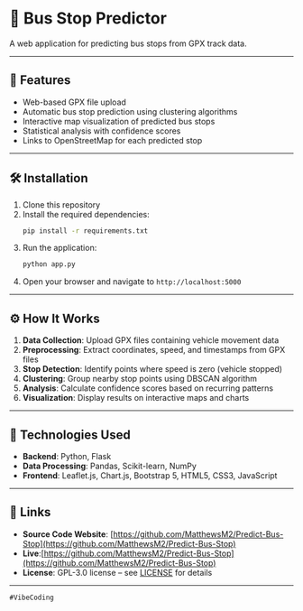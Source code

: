 # 🚌 Bus Stop Predictor

A web application for predicting bus stops from GPX track data.

---

## 🚀 Features

- Web-based GPX file upload  
- Automatic bus stop prediction using clustering algorithms  
- Interactive map visualization of predicted bus stops  
- Statistical analysis with confidence scores  
- Links to OpenStreetMap for each predicted stop  

---

## 🛠 Installation

1. Clone this repository  
2. Install the required dependencies:
   ```bash
   pip install -r requirements.txt
   ```
3. Run the application:
   ```bash
   python app.py
   ```
4. Open your browser and navigate to `http://localhost:5000`  

---

## ⚙️ How It Works

1. **Data Collection**: Upload GPX files containing vehicle movement data  
2. **Preprocessing**: Extract coordinates, speed, and timestamps from GPX files  
3. **Stop Detection**: Identify points where speed is zero (vehicle stopped)  
4. **Clustering**: Group nearby stop points using DBSCAN algorithm  
5. **Analysis**: Calculate confidence scores based on recurring patterns  
6. **Visualization**: Display results on interactive maps and charts  

---

## 🧰 Technologies Used

- **Backend**: Python, Flask  
- **Data Processing**: Pandas, Scikit-learn, NumPy  
- **Frontend**: Leaflet.js, Chart.js, Bootstrap 5, HTML5, CSS3, JavaScript  

---

## 🔗 Links

- **Source Code Website**: [https://github.com/MatthewsM2/Predict-Bus-Stop](https://github.com/MatthewsM2/Predict-Bus-Stop)  
- **Live**:[https://github.com/MatthewsM2/Predict-Bus-Stop](https://github.com/MatthewsM2/Predict-Bus-Stop)
- **License**: GPL-3.0 license – see [LICENSE](https://github.com/MatthewsM2/Predict-Bus-Stop/blob/main/LICENSE) for details  
---
`#VibeCoding`
